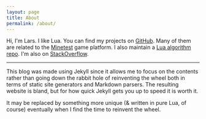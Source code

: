 ```yaml
---
layout: page
title: About
permalink: /about/
---
```


Hi, I'm Lars. I like Lua.
You can find my projects on [GitHub](https://github.com/appgurueu).
Many of them are related to the [Minetest](https://minetest.net) game platform.
I also maintain a [Lua algorithm repo](https://github.com/TheAlgorithms/Lua).
I'm also on [StackOverflow](https://stackoverflow.com/users/7185318/lmd).

---

This blog was made using Jekyll since it allows me to focus on the contents
rather than going down the rabbit hole of reinventing the wheel
both in terms of static site generators and Markdown parsers.
The resulting website is bland,
but for how quick Jekyll gets you up to speed it is worth it.

It may be replaced by something more unique (& written in pure Lua, of course)
eventually when I find the time to reinvent the wheel.
